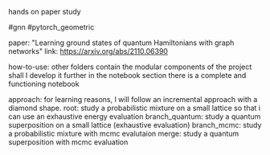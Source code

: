 hands on paper study

#gnn #pytorch_geometric

paper: "Learning ground states of quantum Hamiltonians with graph networks"
    link: https://arxiv.org/abs/2110.06390

how-to-use: 
    other folders contain the modular components of the project shall I develop it further
    in the notebook section there is a complete and functioning notebook

approach: for learning reasons, I will follow an incremental approach with a diamond shape.
    root: study a probabilistic mixture on a small lattice so that i can use an exhaustive energy evaluation
    branch_quantum: study a quantum superposition on a small lattice (exhaustive evaluation)
    branch_mcmc: study a probabilistic mixture with mcmc evalutaion
    merge: study a quantum superposition with mcmc evaluation
